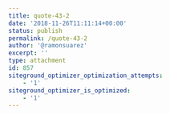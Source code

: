 ```yaml
---
title: quote-43-2
date: '2018-11-26T11:11:14+00:00'
status: publish
permalink: /quote-43-2
author: '@ramonsuarez'
excerpt: ''
type: attachment
id: 857
siteground_optimizer_optimization_attempts:
    - '1'
siteground_optimizer_is_optimized:
    - '1'
---
```

<!DOCTYPE html PUBLIC "-//W3C//DTD HTML 4.0 Transitional//EN" "http://www.w3.org/TR/REC-html40/loose.dtd">
<?xml encoding="UTF-8">
